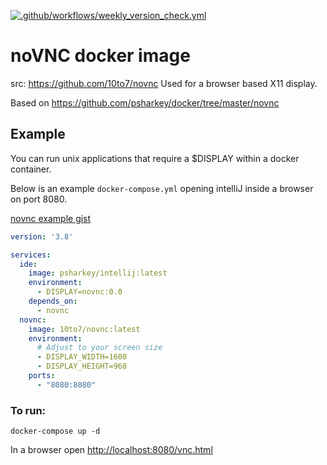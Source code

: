 [![.github/workflows/weekly_version_check.yml](https://github.com/10to7/novnc/actions/workflows/weekly_version_check.yml/badge.svg)](https://github.com/10to7/novnc/actions/workflows/weekly_version_check.yml)
# noVNC docker image
src: <https://github.com/10to7/novnc>
Used for a browser based X11 display.

Based on <https://github.com/psharkey/docker/tree/master/novnc>

## Example

You can run unix applications that require a $DISPLAY within a docker container.

Below is an example `docker-compose.yml` opening intelliJ inside a browser on port 8080.

[novnc example gist](https://gist.github.com/3adb151df0501f1d609c2472bd7458bc.git)
```yaml
version: '3.8'

services:
  ide:
    image: psharkey/intellij:latest
    environment:
      - DISPLAY=novnc:0.0
    depends_on:
      - novnc
  novnc:
    image: 10to7/novnc:latest
    environment:
      # Adjust to your screen size
      - DISPLAY_WIDTH=1600
      - DISPLAY_HEIGHT=968
    ports:
      - "8080:8080"
```

### To run: 

`docker-compose up -d`

In a browser open <http://localhost:8080/vnc.html>
